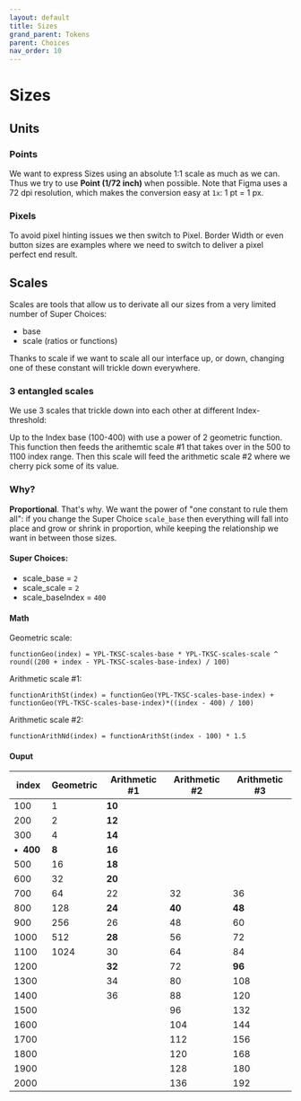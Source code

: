 ```yaml
---
layout: default
title: Sizes
grand_parent: Tokens
parent: Choices
nav_order: 10
---
```


# Sizes

## Units

### Points

We want to express Sizes using an absolute 1:1 scale as much as we can.
Thus we try to use **Point (1/72 inch)** when possible. Note that Figma uses a 72 dpi resolution, which makes the conversion easy at `1x`: 1 pt = 1 px.

### Pixels

To avoid pixel hinting issues we then switch to Pixel. Border Width or even button sizes are examples where we need to switch to deliver a pixel perfect end result.

## Scales

Scales are tools that allow us to derivate all our sizes from a very limited number of Super Choices:

- base
- scale (ratios or functions)

Thanks to scale if we want to scale all our interface up, or down, changing one of these constant will trickle down everywhere.

### 3 entangled scales

We use 3 scales that trickle down into each other at different Index-threshold:

Up to the Index base (100-400) with use a power of 2 geometric function. This function then feeds the arithemtic scale #1 that takes over in the 500 to 1100 index range. Then this scale will feed the arithmetic scale #2 where we cherry pick some of its value.

### Why?

**Proportional**. That's why. We want the power of "one constant to rule them all": if you change the Super Choice `scale_base` then everything will fall into place and grow or shrink in proportion, while keeping the relationship we want in between those sizes.

#### Super Choices:

- scale_base = `2`
- scale_scale = `2`
- scale_baseIndex = `400`

#### Math

Geometric scale:

```
functionGeo(index) = YPL-TKSC-scales-base * YPL-TKSC-scales-scale ^ round((200 + index - YPL-TKSC-scales-base-index) / 100)
```

Arithmetic scale #1:

```
functionArithSt(index) = functionGeo(YPL-TKSC-scales-base-index) + functionGeo(YPL-TKSC-scales-base-index)*((index - 400) / 100)
```

Arithmetic scale #2:

```
functionArithNd(index) = functionArithSt(index - 100) * 1.5
```

#### Ouput

<!-- | index | Geometric | Arithmetic #1 | Arithmetic #2 |
| --- | --- | --- | --- |
| 100 |  **1** |   |   |
| 200 |  **2** |   |   |
| 300 |  **4** |   |   |
| **400&nbsp;&nbsp;•** | **8**  | |   |
| 500 |  16 → |  **16** |  |
| 600 |  32 |  **24** | |
| 700 |  64 |  **32** |  36 |
| 800 |  128 |  **40** |  **48** |
| 900 |  256 |  **48** |  60 |
| 1000 |  512 |  **56** |  72 |
| 1100 |  1024 |  **64** |  84 |
| 1200 |   |  72 → |  **96** |
| 1300 |   |  80 |  108 |
| 1400 |   |  88 |  120 |
| 1500 |   |  96 |  132 |
| 1600 |   |  104 |  **144** |
| 1700 |   |  112 |  156 |
| 1800 |   |  120 |  168 |
| 1900 |   |  128 |  180 |
| 2000 |   |  136 |  **192** |  -->

<table class="type-02">
  <thead>
    <tr>
      <th>index</th>
      <th>Geometric</th>
      <th>Arithmetic #1</th>
      <th>Arithmetic #2</th>
      <th>Arithmetic #3</th>
    </tr>
  </thead>
  <tbody>
    <tr>
      <td>100</td>
      <td class="textfaded">1</td>
      <td><strong>10</strong></td>
      <td></td>
      <td></td>
    </tr>
    <tr>
      <td>200</td>
      <td class="textfaded">2</td>
      <td><strong>12</strong></td>
      <td></td>
      <td></td>
    </tr>
    <tr>
      <td>300</td>
      <td class="textfaded">4</td>
      <td><strong>14</strong></td>
      <td></td>
      <td></td>
    </tr>
    <tr>
      <td><strong>•&nbsp;&nbsp;400</strong> </td>
      <td><strong>8</strong></td>
      <td><strong>16</strong></td>
      <td></td>
      <td></td>
    </tr>
    <tr>
      <td>500</td>
      <td class="textfaded">16</td>
      <td><strong>18</strong></td>
      <td></td>
      <td></td>
    </tr>
    <tr>
      <td>600</td>
      <td class="textfaded">32</td>
      <td><strong>20</strong></td>
      <td></td>
      <td></td>
    </tr>
    <tr>
      <td>700</td>
      <td class="textfaded">64</td>
      <td class="textfaded">22</td>
      <td class="textfaded">32</td>
      <td class="textfaded">36</td>
    </tr>
    <tr>
      <td>800</td>
      <td class="textfaded">128</td>
      <td><strong>24</strong></td>
      <td><strong>40</strong></td>
      <td><strong>48</strong></td>
    </tr>
    <tr>
      <td>900</td>
      <td class="textfaded">256</td>
      <td class="textfaded">26</td>
      <td class="textfaded">48</td>
      <td class="textfaded">60</td>
    </tr>
    <tr>
      <td>1000</td>
      <td class="textfaded">512</td>
      <td><strong>28</strong></td>
      <td class="textfaded">56</td>
      <td class="textfaded">72</td>
    </tr>
    <tr>
      <td>1100</td>
      <td class="textfaded">1024</td>
      <td class="textfaded">30</td>
      <td class="textfaded">64</td>
      <td class="textfaded">84</td>
    </tr>
    <tr>
      <td>1200</td>
      <td></td>
      <td><strong>32</strong></td>
      <td class="textfaded">72</td>
      <td><strong>96</strong></td>
    </tr>
    <tr>
      <td>1300</td>
      <td></td>
      <td class="textfaded">34</td>
      <td class="textfaded">80</td>
      <td class="textfaded">108</td>
    </tr>
    <tr>
      <td>1400</td>
      <td></td>
      <td class="textfaded">36</td>
      <td class="textfaded">88</td>
      <td class="textfaded">120</td>
    </tr>
    <tr>
      <td>1500</td>
      <td></td>
      <td></td>
      <td class="textfaded">96</td>
      <td class="textfaded">132</td>
    </tr>
    <tr>
      <td>1600</td>
      <td></td>
      <td></td>
      <td class="textfaded">104</td>
      <td>144</td>
    </tr>
    <tr>
      <td>1700</td>
      <td></td>
      <td></td>
      <td class="textfaded">112</td>
      <td class="textfaded">156</td>
    </tr>
    <tr>
      <td>1800</td>
      <td></td>
      <td></td>
      <td class="textfaded">120</td>
      <td class="textfaded">168</td>
    </tr>
    <tr>
      <td>1900</td>
      <td></td>
      <td></td>
      <td class="textfaded">128</td>
      <td class="textfaded">180</td>
    </tr>
    <tr>
      <td>2000</td>
      <td></td>
      <td></td>
      <td class="textfaded">136</td>
      <td>192</td>
    </tr>
  </tbody>
</table>

<!--
### Font Scales

## Spaces

## Fonts

## Breakpoints -->
